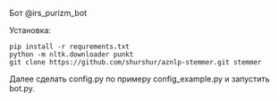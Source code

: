 Бот @irs\_purizm\_bot

Установка:

```
pip install -r requrements.txt
python -m nltk.downloader punkt
git clone https://github.com/shurshur/aznlp-stemmer.git stemmer
```

Далее сделать config.py по примеру config\_example.py и запустить bot.py.
